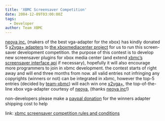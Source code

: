 ```yaml
---
title: 'XBMC Screensaver Competition'
date: 2004-12-09T03:00:00Z
tags:
  - Developer
author: Team XBMC
---
```

[neoya inc.](http://www.x2vga.com) (makers of the best vga-adapter for the xbox) has kindly donated 5 [x2vga+ adapters](http://www.x2vga.com) to [the xboxmediacenter project](http://www.xboxmediacenter.com) for us to run this screen-saver development competition. the purpose of this contest is to develop new screensaver plugins for xbox media center (and extend [xbmc’s screensaver interface api](http://www.xboxmediaplayer.de/cgi-bin/forums/ikonboard.pl?act=st;f=5;t=8165) if necessary), hopefully it will also encourage more programmers to join in xbmc development. the contest starts of right away and will end three months from now. all valid entries not infringing any copyrights (winners or not) can be integrated in xbmc, however the top-5 entries (decided by [team-xbmc](http://www.xboxmediacenter.com/more_team.htm)) will each win one [x2vga+](http://www.x2vga.com), the top-of-the-line xbox vga-adapter courtesy of [neoya](http://www.x2vga.com), (thanks [neoya inc](http://www.x2vga.com)!)

 non-developers please make a [paypal donation](http://www.xboxmediacenter.com/info_contrib.htm) for the winners adapter shipping cost to help

 link: [xbmc screensaver competition rules and conditions](http://www.xboxmediaplayer.de/cgi-bin/forums/ikonboard.pl?act=st&f=1&t=8739)

 